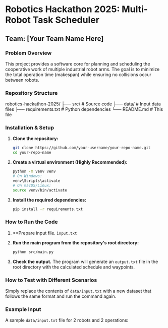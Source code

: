# Robotics Hackathon 2025: Multi-Robot Task Scheduler

## Team: [Your Team Name Here]

### Problem Overview
This project provides a software core for planning and scheduling the cooperative work of multiple industrial robot arms. The goal is to minimize the total operation time (makespan) while ensuring no collisions occur between robots.

### Repository Structure

robotics-hackathon-2025/
├── src/ # Source code
├── data/ # Input data files
├── requirements.txt # Python dependencies
└── README.md # This file


### Installation & Setup

1.  **Clone the repository:**
    ```bash
    git clone https://github.com/your-username/your-repo-name.git
    cd your-repo-name
    ```

2.  **Create a virtual environment (Highly Recommended):**
    ```bash
    python -m venv venv
    # On Windows:
    venv\Scripts\activate
    # On macOS/Linux:
    source venv/bin/activate
    ```

3.  **Install the required dependencies:**
    ```bash
    pip install -r requirements.txt
    ```

### How to Run the Code

1.  **Prepare input file. `input.txt` 

2.  **Run the main program from the repository's root directory:**
    ```bash
    python src/main.py
    ```

3.  **Check the output.**
    The program will generate an `output.txt` file in the root directory with the calculated schedule and waypoints.

### How to Test with Different Scenarios

Simply replace the contents of `data/input.txt` with a new dataset that follows the same format and run the command again.

### Example Input
A sample `data/input.txt` file for 2 robots and 2 operations:
